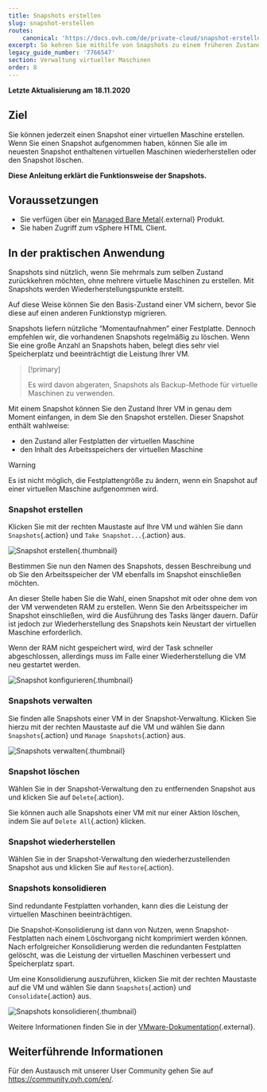 ```yaml
---
title: Snapshots erstellen
slug: snapshot-erstellen
routes:
    canonical: 'https://docs.ovh.com/de/private-cloud/snapshot-erstellen/'
excerpt: So kehren Sie mithilfe von Snapshots zu einem früheren Zustand Ihrer VMs zurück
legacy_guide_number: '7766547'
section: Verwaltung virtueller Maschinen
order: 8
---
```


**Letzte Aktualisierung am 18.11.2020**

## Ziel

Sie können jederzeit einen Snapshot einer virtuellen Maschine erstellen. Wenn Sie einen Snapshot aufgenommen haben, können Sie alle im neuesten Snapshot enthaltenen virtuellen Maschinen wiederherstellen oder den Snapshot löschen.

**Diese Anleitung erklärt die Funktionsweise der Snapshots.**

## Voraussetzungen

- Sie verfügen über ein [Managed Bare Metal](https://www.ovhcloud.com/de/managed-bare-metal/){.external} Produkt.
- Sie haben Zugriff zum vSphere HTML Client.

## In der praktischen Anwendung

Snapshots sind nützlich, wenn Sie mehrmals zum selben Zustand zurückkehren möchten, ohne mehrere virtuelle Maschinen zu erstellen. Mit Snapshots werden Wiederherstellungspunkte erstellt. 

Auf diese Weise können Sie den Basis-Zustand einer VM sichern, bevor Sie diese auf einen anderen Funktionstyp migrieren. 

Snapshots liefern nützliche “Momentaufnahmen” einer Festplatte. Dennoch empfehlen wir, die vorhandenen Snapshots regelmäßig zu löschen. Wenn Sie eine große Anzahl an Snapshots haben, belegt dies sehr viel Speicherplatz und beeinträchtigt die Leistung Ihrer VM.

> [!primary]
> 
> Es wird davon abgeraten, Snapshots als Backup-Methode für virtuelle Maschinen zu verwenden.
> 

Mit einem Snapshot können Sie den Zustand Ihrer VM in genau dem Moment einfangen, in dem Sie den Snapshot erstellen. Dieser Snapshot enthält wahlweise:

- den Zustand aller Festplatten der virtuellen Maschine
- den Inhalt des Arbeitsspeichers der virtuellen Maschine

> [!warning]
> 
> Es ist nicht möglich, die Festplattengröße zu ändern, wenn ein Snapshot auf einer virtuellen Maschine aufgenommen wird.
> 

### Snapshot erstellen

Klicken Sie mit der rechten Maustaste auf Ihre VM und wählen Sie dann `Snapshots`{.action} und `Take Snapshot...`{.action} aus.

![Snapshot erstellen](images/snapshot01.png){.thumbnail}

Bestimmen Sie nun den Namen des Snapshots, dessen Beschreibung und ob Sie den Arbeitsspeicher der VM ebenfalls im Snapshot einschließen möchten.

An dieser Stelle haben Sie die Wahl, einen Snapshot mit oder ohne dem von der VM verwendeten RAM zu erstellen. Wenn Sie den Arbeitsspeicher im Snapshot einschließen, wird die Ausführung des Tasks länger dauern. Dafür ist jedoch zur Wiederherstellung des Snapshots kein Neustart der virtuellen Maschine erforderlich. 

Wenn der RAM nicht gespeichert wird, wird der Task schneller abgeschlossen, allerdings muss im Falle einer Wiederherstellung die VM neu gestartet werden.

![Snapshot konfigurieren](images/snapshot02.png){.thumbnail}

### Snapshots verwalten

Sie finden alle Snapshots einer VM in der Snapshot-Verwaltung. Klicken Sie hierzu mit der rechten Maustaste auf die VM und wählen Sie dann `Snapshots`{.action} und `Manage Snapshots`{.action} aus.

![Snapshots verwalten](images/snapshot03.png){.thumbnail}

### Snapshot löschen

Wählen Sie in der Snapshot-Verwaltung den zu entfernenden Snapshot aus und klicken Sie auf `Delete`{.action}.

Sie können auch alle Snapshots einer VM mit nur einer Aktion löschen, indem Sie auf `Delete All`{.action} klicken.

### Snapshot wiederherstellen

Wählen Sie in der Snapshot-Verwaltung den wiederherzustellenden Snapshot aus und klicken Sie auf `Restore`{.action}.

### Snapshots konsolidieren

Sind redundante Festplatten vorhanden, kann dies die Leistung der virtuellen Maschinen beeinträchtigen.

Die Snapshot-Konsolidierung ist dann von Nutzen, wenn Snapshot-Festplatten nach einem Löschvorgang nicht komprimiert werden können. Nach erfolgreicher Konsolidierung werden die redundanten Festplatten gelöscht, was die Leistung der virtuellen Maschinen verbessert und Speicherplatz spart.

Um eine Konsolidierung auszuführen, klicken Sie mit der rechten Maustaste auf die VM und wählen Sie dann `Snapshots`{.action} und `Consolidate`{.action} aus.

![Snapshots konsolidieren](images/consolidate.png){.thumbnail}

Weitere Informationen finden Sie in der [VMware-Dokumentation](https://docs.vmware.com/de/VMware-vSphere/6.7/com.vmware.vsphere.vm_admin.doc/GUID-2F4A6D8B-33FF-4C6B-9B02-C984D151F0D5.html){.external}.

## Weiterführende Informationen

Für den Austausch mit unserer User Community gehen Sie auf <https://community.ovh.com/en/>.
